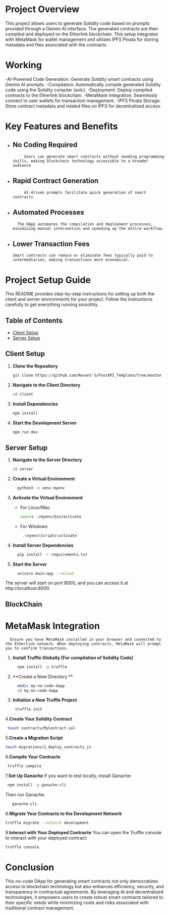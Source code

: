 # Project Overview

This project allows users to generate Solidity code based on prompts provided through a Gemini AI interface. The generated contracts are then compiled and deployed on the Etherlink blockchain. This setup integrates with MetaMask for wallet management and utilizes IPFS Pinata for storing metadata and files associated with the contracts.

# Working
-AI-Powered Code Generation: Generate Solidity smart contracts using Gemini AI prompts.
-Compilation: Automatically compile generated Solidity code using the Solidity compiler (solc).
-Deployment: Deploy compiled contracts to the Etherlink blockchain.
-MetaMask Integration: Seamlessly connect to user wallets for transaction management.
-IPFS Pinata Storage: Store contract metadata and related files on IPFS for decentralized access.

# Key Features and Benefits
   - ## No Coding Required
              Users can generate smart contracts without needing programming skills, making blockchain technology accessible to a broader audience
   - ## Rapid Contract Generation
              AI-driven prompts facilitate quick generation of smart contracts
   - ## Automated Processes
           The DApp automates the compilation and deployment processes,       minimizing manual intervention and speeding up the entire workflow.
   - ## Lower Transaction Fees
         Smart contracts can reduce or eliminate fees typically paid to intermediaries, making transactions more economical.
   
# Project Setup Guide

This README provides step-by-step instructions for setting up both the client and server environments for your project. Follow the instructions carefully to get everything running smoothly.

## Table of Contents
- [Client Setup](#client-setup)
- [Server Setup](#server-setup)

## Client Setup

1. **Clone the Repository**
   ```bash
   git clone https://github.com/Revant-S/FastAPI_Template/tree/master
   ```
2. **Navigate to the Client Directory**
   ```bash
   cd client
   ```
3. **Install Dependencies**
   ```bash
   npm install
   ```
4. **Start the Development Server**
   ```bash
   npm run dev
   ```
## Server Setup

1. **Navigate to the Server Directory**
   ```bash
   cd server
   ```
2. **Create a Virtual Environment**
   ```bash
     python3 -m venv myenv
   ```
3. **Activate the Virtual Environment**
      - For Linux/Mac
         ```bash
         source ./myenv/bin/activate
         ```
      - For Windows
        ```bash
         .\myenv\Scripts\activate
         ```
  
4. **Install Server Dependencies**
   ```bash
     pip install -r requirements.txt
   ```
5. **Start the Server**
   ```bash
     uvicorn main:app --reload
   ```
The server will start on port 8000, and you can access it at http://localhost:8000.

## BlockChain 
   # MetaMask Integration
      Ensure you have MetaMask installed in your browser and connected to the Etherlink network. When deploying contracts, MetaMask will prompt you to confirm transactions.
      
1. **Install Truffle Globally [For compilation of Solidity Code]**
   ```bash
     npm install -g truffle
   ```
2. **Create a New Directory **
   ```bash
     mkdir my-no-code-dapp
     cd my-no-code-dapp
   ```
3. **Initialize a New Truffle Project**
   ```bash
    truffle init
   ```
4.**Create Your Solidity Contract**
   ```bash
    touch contracts/MyContract.sol
   ```
5.**Create a Migration Script**
   ```bash
   touch migrations/2_deploy_contracts.js
   ```
6.**Compile Your Contracts**
   ```bash
    truffle compile
   ```
7.**Set Up Ganache**
If you want to test locally, install Ganache:
   ```bash
    npm install -g ganache-cli
   ```
Then run Ganache:
 ```bash
    ganache-cli
   ```
8.**Migrate Your Contracts to the Development Network**
   ```bash
   truffle migrate --network development 
   ```
9.**Interact with Your Deployed Contracte**
You can open the Truffle console to interact with your deployed contract:
   ```bash
truffle console
   ```

   
# Conclusion
This no-code DApp for generating smart contracts not only democratizes access to blockchain technology but also enhances efficiency, security, and transparency in contractual agreements. By leveraging AI and decentralized technologies, it empowers users to create robust smart contracts tailored to their specific needs while minimizing costs and risks associated with traditional contract management.
